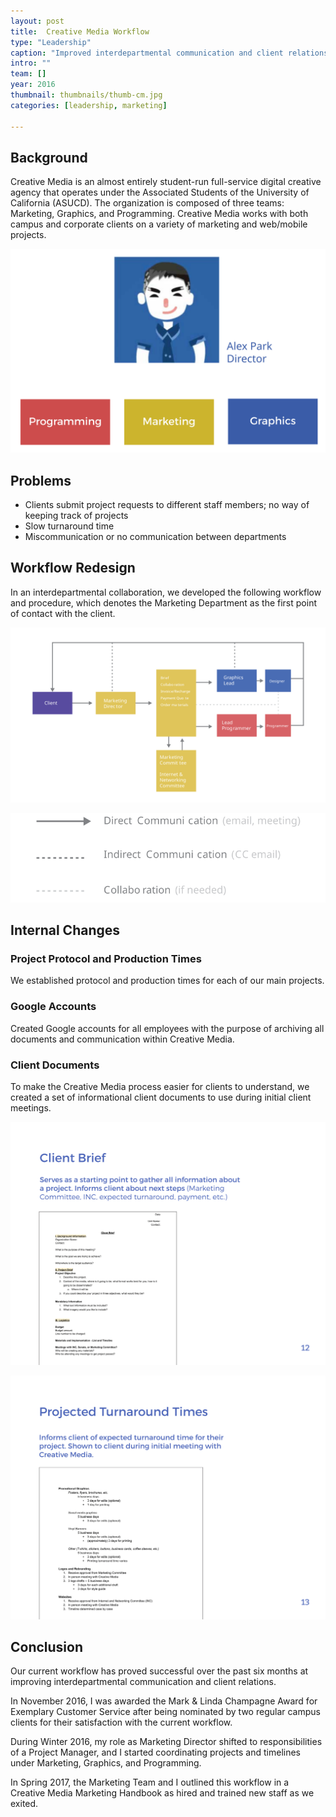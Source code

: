 ```yaml
---
layout: post
title:  Creative Media Workflow
type: "Leadership"
caption: "Improved interdepartmental communication and client relations by establishing a documented workflow."
intro: ""
team: []
year: 2016
thumbnail: thumbnails/thumb-cm.jpg
categories: [leadership, marketing]

---
```


## Background

Creative Media is an almost entirely student-run full-service digital creative agency that operates under the Associated Students of the University of California (ASUCD). The organization is composed of three teams: Marketing, Graphics, and Programming. Creative Media works with both campus and corporate clients on a variety of marketing and web/mobile projects.

![CM's structure](/images/cm/cm-structure.svg)

## Problems
- Clients submit project requests to different staff members; no way of keeping track of projects
- Slow turnaround time
- Miscommunication or no communication between departments

## Workflow Redesign

In an interdepartmental collaboration, we developed the following workflow and procedure, which denotes the Marketing Department as the first point of contact with the client.

![CM's new workflow](/images/cm/cm-workflow-v5-01.svg)

![CM's new workflow - key to graph](/images/cm/cm-workflow-key-3-01.svg)


## Internal Changes

### Project Protocol and Production Times
We established protocol and production times for each of our main projects.

### Google Accounts
Created Google accounts for all employees with the purpose of archiving all documents and communication within Creative Media.

### Client Documents
To make the Creative Media process easier for clients to understand, we created a set of informational client documents to use during initial client meetings.

![Client Brief](/images/cm/CM_Workflow_SQ16_Update-12.png)

![Proj turnaround times](/images/cm/CM_Workflow_SQ16_Update-13.png)

## Conclusion

Our current workflow has proved successful over the past six months at improving interdepartmental communication and client relations.

In November 2016, I was awarded the Mark & Linda Champagne Award for Exemplary Customer Service after being nominated by two regular campus clients for their satisfaction with the current workflow.

During Winter 2016, my role as Marketing Director shifted to responsibilities of a Project Manager, and I started coordinating projects and timelines under Marketing, Graphics, and Programming.

In Spring 2017, the Marketing Team and I outlined this workflow in a Creative Media Marketing Handbook as hired and trained new staff as we exited.
